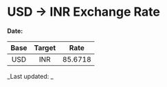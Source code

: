 # USD → INR Exchange Rate

**Date:** 

| Base | Target | Rate  |
|:----:|:------:|:-----:|
| USD  | INR    | 85.6718 |

_Last updated: _